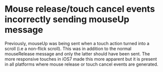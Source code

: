 # Mouse release/touch cancel events incorrectly sending mouseUp message

Previously, mouseUp was being sent when a touch action turned into a scroll (i.e a non-flick scroll). This was in addition to the normal mouseRelease message and only the latter should have been sent. The more responsive touches in iOS7 made this more apparent but it is present in all platforms where mouse release or touch cancel events are generated.

